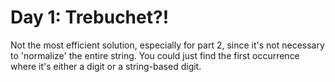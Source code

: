 # Day 1: Trebuchet?!

Not the most efficient solution, especially for part 2, since it's not necessary
to 'normalize' the entire string. You could just find the first occurrence where
it's either a digit or a string-based digit. 
